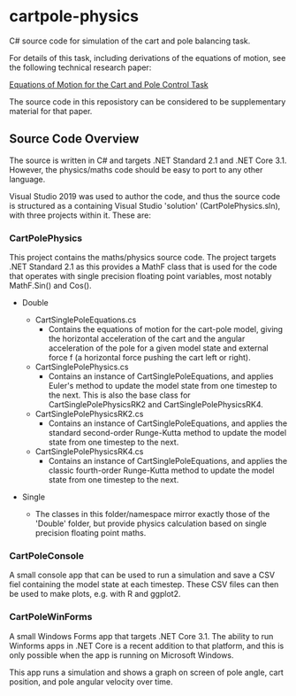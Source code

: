 # cartpole-physics

C# source code for simulation of the cart and pole balancing task.

For details of this task, including derivations of the equations of motion, see the following technical research paper:

[Equations of Motion for the Cart and Pole Control Task](https://sharpneat.sourceforge.io/research/cart-pole/cart-pole-equations.html)

The source code in this reposistory can be considered to be supplementary material for that paper.


## Source Code Overview

The source is written in C# and targets .NET Standard 2.1 and .NET Core 3.1. However, the physics/maths code should be easy to port to
any other language.

Visual Studio 2019 was used to author the code, and thus the source code is structured as a containing Visual Studio 'solution' (CartPolePhysics.sln),
with three projects within it. These are:


### CartPolePhysics
This project contains the maths/physics source code. The project targets .NET Standard 2.1 as this provides a MathF class that is used for
the code that operates with single precision floating point variables, most notably MathF.Sin() and Cos().

  * Double
    * CartSinglePoleEquations.cs
      * Contains the equations of motion for the cart-pole model, giving the horizontal acceleration of the cart and the angular acceleration 
      of the pole for a given model state and external force f (a horizontal force pushing the cart left or right).
    * CartSinglePolePhysics.cs
      * Contains an instance of CartSinglePoleEquations, and applies Euler's method to update the model state from one timestep to the next.
      This is also the base class for CartSinglePolePhysicsRK2 and CartSinglePolePhysicsRK4.
    * CartSinglePolePhysicsRK2.cs
      * Contains an instance of CartSinglePoleEquations, and applies the standard second-order Runge-Kutta method to update the model
      state from one timestep to the next.
    * CartSinglePolePhysicsRK4.cs
      * Contains an instance of CartSinglePoleEquations, and applies the classic fourth-order Runge-Kutta method to update the model
      state from one timestep to the next.

  * Single
    * The classes in this folder/namespace mirror exactly those of the 'Double' folder, but provide physics calculation based on
    single precision floating point maths.


### CartPoleConsole
A small console app that can be used to run a simulation and save a CSV fiel containing the model state at each timestep. These CSV files
can then be used to make plots, e.g. with R and ggplot2.


### CartPoleWinForms
A small Windows Forms app that targets .NET Core 3.1. The ability to run Winforms apps in .NET Core is a recent addition to that platform,
and this is only possible when the app is running on Microsoft Windows.

This app runs a simulation and shows a graph on screen of pole angle, cart position, and pole angular velocity over time.


